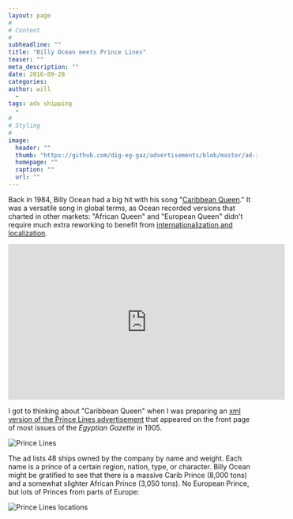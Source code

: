 ```yaml
---
layout: page
#
# Content
#
subheadline: ""
title: "Billy Ocean meets Prince Lines"
teaser: ""
meta_description: ""
date: 2016-09-28
categories:
author: will
  -
tags: ads shipping
  -
#
# Styling
#
image:
  header: ""
  thumb: "https://github.com/dig-eg-gaz/advertisements/blob/master/ad-images/pri1-Prince-Line.png?raw=true"
  homepage: ""
  caption: ""
  url: ""
---
```

Back in 1984, Billy Ocean had a big hit with his song "[Caribbean Queen](https://en.wikipedia.org/wiki/Caribbean_Queen)." It was a versatile song in global terms, as Ocean recorded versions that charted in other markets: "African Queen" and "European Queen" didn't require much extra reworking to benefit from [internationalization and localization](https://en.wikipedia.org/wiki/Internationalization_and_localization).

<iframe width="560" height="315" src="https://www.youtube.com/embed/Cahch0_M06c" frameborder="0" allowfullscreen></iframe>

I got to thinking about "Caribbean Queen" when I was preparing an [xml version of the Prince Lines advertisement](https://github.com/dig-eg-gaz/advertisements/blob/master/ad-text/pri1.xml) that appeared on the front page of most issues of the *Egyptian Gazette* in 1905.

![Prince Lines](https://github.com/dig-eg-gaz/advertisements/blob/master/ad-images/pri1-Prince-Line.png?raw=true)

The ad lists 48 ships owned by the company by name and weight. Each name is a prince of a certain region, nation, type, or character. Billy Ocean might be gratified to see that there is a massive Carib Prince (8,000 tons) and a somewhat slighter African Prince (3,050 tons). No European Prince, but lots of Princes from parts of Europe:

![Prince Lines locations](https://github.com/dig-eg-gaz/dig-eg-gaz.github.io/blob/master/images/blog-images/Prince-Line-locations.png?raw=true)
